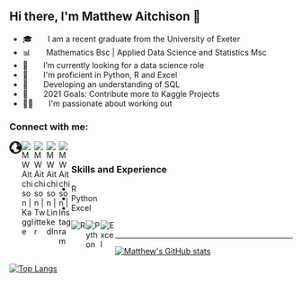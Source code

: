 ## Hi there, I'm Matthew Aitchison 👋

- 🎓    &nbsp;&nbsp;&nbsp;&nbsp;&nbsp;&nbsp;I am a recent graduate from the University of Exeter
- 📊    &nbsp;&nbsp;&nbsp;&nbsp;&nbsp;&nbsp;Mathematics Bsc | Applied Data Science and Statistics Msc
- 👔    &nbsp;&nbsp;&nbsp;&nbsp;&nbsp;&nbsp;I’m currently looking for a data science role
- 🧠    &nbsp;&nbsp;&nbsp;&nbsp;&nbsp;&nbsp;I'm proficient in Python, R and Excel
- 🚀    &nbsp;&nbsp;&nbsp;&nbsp;&nbsp;&nbsp;Developing an understanding of SQL
- 🥅    &nbsp;&nbsp;&nbsp;&nbsp;&nbsp;&nbsp;2021 Goals: Contribute more to Kaggle Projects
- 🏋🏻    &nbsp;&nbsp;&nbsp;&nbsp;&nbsp;&nbsp;I'm passionate about working out


### Connect with me:

[<img align="left" alt="Portfolio" width="22px" src="https://raw.githubusercontent.com/iconic/open-iconic/master/svg/globe.svg" />][website]
[<img align="left" alt="MWAitchison | Kaggle" width="22px" src="https://cdn.jsdelivr.net/npm/simple-icons@3.13.0/icons/kaggle.svg" />][Kaggle]
[<img align="left" alt="MWAitchison | Twitter" width="22px" src="https://cdn.jsdelivr.net/npm/simple-icons@v3/icons/twitter.svg" />][twitter]
[<img align="left" alt="MWAitchison | LinkedIn" width="22px" src="https://cdn.jsdelivr.net/npm/simple-icons@v3/icons/linkedin.svg" />][linkedin]
[<img align="left" alt="MWAitchison | Instagram" width="22px" src="https://cdn.jsdelivr.net/npm/simple-icons@v3/icons/instagram.svg" />][instagram]

<br />

### Skills and Experience

* R
* Python
* Excel

[<img align="left" alt="R" width="26px" src="https://cdn.jsdelivr.net/npm/simple-icons@3.13.0/icons/r.svg" />][R]
[<img align="left" alt="Python" width="26px" src="https://cdn.jsdelivr.net/npm/simple-icons@3.13.0/icons/python.svg" />][Python]
[<img align="left" alt="Excel" width="26px" src="https://cdn.jsdelivr.net/npm/simple-icons@3.13.0/icons/microsoftexcel.svg" />][Excel]

<br />


---
[![Matthew's GitHub stats](https://github-readme-stats.vercel.app/api?username=MWAitchison)](https://github.com/anuraghazra/github-readme-stats)

[![Top Langs](https://github-readme-stats.vercel.app/api/top-langs/?username=MWAitchison)](https://github.com/anuraghazra/github-readme-stats)





[website]: https://mwaitchison.github.io/
[Kaggle]: https://www.kaggle.com/matthewaitchison
[twitter]: https://twitter.com/MWAitchison
[instagram]: https://www.instagram.com/matthewaitchison/
[linkedin]: https://www.linkedin.com/in/mwaitchison/
[R]: https://www.r-project.org/
[Python]: https://www.python.org/
[Excel]: https://office.live.com/start/excel.aspx
